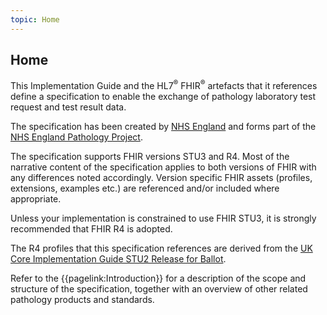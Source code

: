 ```yaml
---
topic: Home
---
```


## Home

This Implementation Guide and the HL7<sup>&reg;</sup> FHIR<sup>&reg;</sup> artefacts that it references define a specification to enable the exchange of pathology laboratory test request and test result data.

The specification has been created by [NHS England]( https://simplifier.net/organization/NHSDIgital) and forms part of the [NHS England Pathology Project]( https://simplifier.net/pathology).

The specification supports FHIR versions STU3 and R4. Most of the narrative content of the specification applies to both versions of FHIR with any differences noted accordingly. Version specific FHIR assets (profiles, extensions, examples etc.) are referenced and/or included where appropriate.

<div markdown="span" class="alert alert-nhse" role="alert">
<i class="fa fa-exclamation-circle"></i> Unless your implementation is constrained to use FHIR STU3, it is strongly recommended that FHIR R4 is adopted.
</div>

The R4 profiles that this specification references are derived from the [UK Core Implementation Guide STU2 Release for Ballot]( https://simplifier.net/guide/uk-core-implementation-guide-stu2/Home?version=1.1.3).

Refer to the {{pagelink:Introduction}} for a description of the scope and structure of the specification, together with an overview of other related pathology products and standards.
